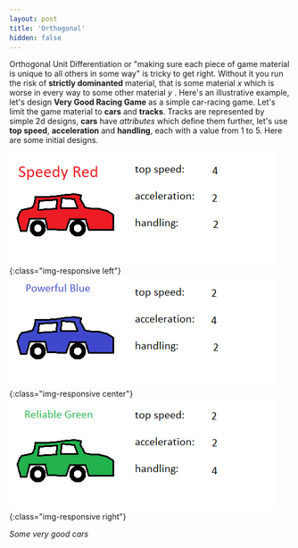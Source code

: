 ```yaml
---
layout: post
title: 'Orthogonal'
hidden: false
---
```


Orthogonal Unit Differentiation or "making sure each piece of game material is unique to all others in some way" is tricky to get right. Without it you run the risk of **strictly dominanted** material, that is some material *x* which is worse in every way to some other material *y* . Here's an illustrative example, let's design **Very Good Racing Game** as a simple car-racing game. Let's limit the game material to **cars** and **tracks**. Tracks are represented by simple 2d designs, **cars** have *attributes* which define them further, let's use **top speed**, **acceleration** and **handling**, each with a value from 1 to 5. Here are some initial designs.

![red](../public/images/orthog/cars/red.png){:class="img-responsive left"}
![blue](../public/images/orthog/cars/blue.png){:class="img-responsive center"}
![blue](../public/images/orthog/cars/green.png){:class="img-responsive right"}

*Some very good cars*